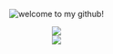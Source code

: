 <p align="center">
  <img src="https://readme-typing-svg.demolab.com?font=Roboto&duration=3000&pause=700&color=2F1576&background=FFFFFDE3&center=true&vCenter=true&width=500&lines=hi%2C+my+name+is+gary;and+i+am+a+fullstack+developer!;thanks+for+visiting!" alt="welcome to my github!">
</p>

<div><!-- .element: style="display: flex; flex-direction: row;" -->
  <div align="center">
    <img src="https://github-readme-stats.vercel.app/api?username=g-hor">
  </div>

  <div align="center">
    <img src="https://github-readme-stats.vercel.app/api/top-langs/?username=g-hor&layout=compact">
  </div>
</div>